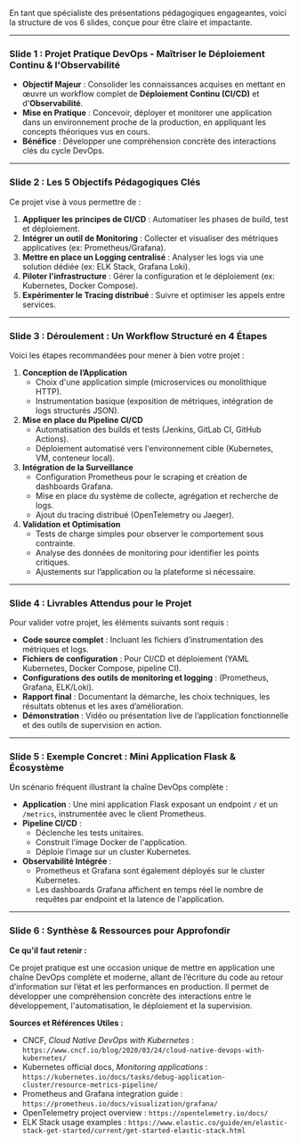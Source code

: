 En tant que spécialiste des présentations pédagogiques engageantes, voici la structure de vos 6 slides, conçue pour être claire et impactante.

---

### **Slide 1 : Projet Pratique DevOps - Maîtriser le Déploiement Continu & l'Observabilité**

*   **Objectif Majeur** : Consolider les connaissances acquises en mettant en œuvre un workflow complet de **Déploiement Continu (CI/CD)** et d'**Observabilité**.
*   **Mise en Pratique** : Concevoir, déployer et monitorer une application dans un environnement proche de la production, en appliquant les concepts théoriques vus en cours.
*   **Bénéfice** : Développer une compréhension concrète des interactions clés du cycle DevOps.

---

### **Slide 2 : Les 5 Objectifs Pédagogiques Clés**

Ce projet vise à vous permettre de :

1.  **Appliquer les principes de CI/CD** : Automatiser les phases de build, test et déploiement.
2.  **Intégrer un outil de Monitoring** : Collecter et visualiser des métriques applicatives (ex: Prometheus/Grafana).
3.  **Mettre en place un Logging centralisé** : Analyser les logs via une solution dédiée (ex: ELK Stack, Grafana Loki).
4.  **Piloter l'infrastructure** : Gérer la configuration et le déploiement (ex: Kubernetes, Docker Compose).
5.  **Expérimenter le Tracing distribué** : Suivre et optimiser les appels entre services.

---

### **Slide 3 : Déroulement : Un Workflow Structuré en 4 Étapes**

Voici les étapes recommandées pour mener à bien votre projet :

1.  **Conception de l’Application**
    *   Choix d'une application simple (microservices ou monolithique HTTP).
    *   Instrumentation basique (exposition de métriques, intégration de logs structurés JSON).
2.  **Mise en place du Pipeline CI/CD**
    *   Automatisation des builds et tests (Jenkins, GitLab CI, GitHub Actions).
    *   Déploiement automatisé vers l'environnement cible (Kubernetes, VM, conteneur local).
3.  **Intégration de la Surveillance**
    *   Configuration Prometheus pour le scraping et création de dashboards Grafana.
    *   Mise en place du système de collecte, agrégation et recherche de logs.
    *   Ajout du tracing distribué (OpenTelemetry ou Jaeger).
4.  **Validation et Optimisation**
    *   Tests de charge simples pour observer le comportement sous contrainte.
    *   Analyse des données de monitoring pour identifier les points critiques.
    *   Ajustements sur l’application ou la plateforme si nécessaire.

---

### **Slide 4 : Livrables Attendus pour le Projet**

Pour valider votre projet, les éléments suivants sont requis :

*   **Code source complet** : Incluant les fichiers d’instrumentation des métriques et logs.
*   **Fichiers de configuration** : Pour CI/CD et déploiement (YAML Kubernetes, Docker Compose, pipeline CI).
*   **Configurations des outils de monitoring et logging** : (Prometheus, Grafana, ELK/Loki).
*   **Rapport final** : Documentant la démarche, les choix techniques, les résultats obtenus et les axes d’amélioration.
*   **Démonstration** : Vidéo ou présentation live de l’application fonctionnelle et des outils de supervision en action.

---

### **Slide 5 : Exemple Concret : Mini Application Flask & Écosystème**

Un scénario fréquent illustrant la chaîne DevOps complète :

*   **Application** : Une mini application Flask exposant un endpoint `/` et un `/metrics`, instrumentée avec le client Prometheus.
*   **Pipeline CI/CD** :
    *   Déclenche les tests unitaires.
    *   Construit l’image Docker de l'application.
    *   Déploie l’image sur un cluster Kubernetes.
*   **Observabilité Intégrée** :
    *   Prometheus et Grafana sont également déployés sur le cluster Kubernetes.
    *   Les dashboards Grafana affichent en temps réel le nombre de requêtes par endpoint et la latence de l'application.

---

### **Slide 6 : Synthèse & Ressources pour Approfondir**

**Ce qu'il faut retenir :**

Ce projet pratique est une occasion unique de mettre en application une chaîne DevOps complète et moderne, allant de l’écriture du code au retour d’information sur l’état et les performances en production. Il permet de développer une compréhension concrète des interactions entre le développement, l'automatisation, le déploiement et la supervision.

**Sources et Références Utiles :**

*   CNCF, *Cloud Native DevOps with Kubernetes* : `https://www.cncf.io/blog/2020/03/24/cloud-native-devops-with-kubernetes/`
*   Kubernetes official docs, *Monitoring applications* : `https://kubernetes.io/docs/tasks/debug-application-cluster/resource-metrics-pipeline/`
*   Prometheus and Grafana integration guide : `https://prometheus.io/docs/visualization/grafana/`
*   OpenTelemetry project overview : `https://opentelemetry.io/docs/`
*   ELK Stack usage examples : `https://www.elastic.co/guide/en/elastic-stack-get-started/current/get-started-elastic-stack.html`
